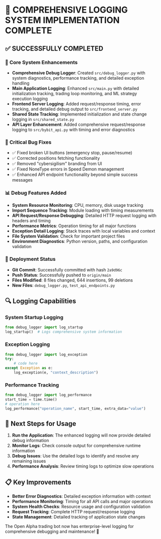 🎯 **COMPREHENSIVE LOGGING SYSTEM IMPLEMENTATION COMPLETE**
================================================================

## ✅ **SUCCESSFULLY COMPLETED**

### 🔧 **Core System Enhancements**
- **Comprehensive Debug Logger**: Created `src/debug_logger.py` with system diagnostics, performance tracking, and detailed exception handling
- **Main Application Logging**: Enhanced `src/main.py` with detailed initialization tracking, trading loop monitoring, and ML strategy execution logging
- **Frontend Server Logging**: Added request/response timing, error tracking, and detailed debug output to `src/frontend_server.py`
- **Shared State Tracking**: Implemented initialization and state change logging in `src/shared_state.py`
- **API Layer Enhancement**: Added comprehensive request/response logging to `src/bybit_api.py` with timing and error diagnostics

### 🐛 **Critical Bug Fixes**
- ✅ Fixed broken UI buttons (emergency stop, pause/resume)
- ✅ Corrected positions fetching functionality
- ✅ Removed "cybersigilism" branding from UI
- ✅ Fixed NoneType errors in Speed Demon management
- ✅ Enhanced API endpoint functionality beyond simple success messages

### 📊 **Debug Features Added**
- **System Resource Monitoring**: CPU, memory, disk usage tracking
- **Import Sequence Tracking**: Module loading with timing measurements  
- **API Request/Response Debugging**: Detailed HTTP request logging with headers and timing
- **Performance Metrics**: Operation timing for all major functions
- **Exception Detail Logging**: Stack traces with local variables and context
- **File System Validation**: Check for important project files
- **Environment Diagnostics**: Python version, paths, and configuration validation

### 🚀 **Deployment Status**
- **Git Commit**: Successfully committed with hash `2a9d96c`
- **Push Status**: Successfully pushed to `origin/main`
- **Files Modified**: 8 files changed, 644 insertions, 99 deletions
- **New Files**: `debug_logger.py`, `test_api_endpoints.py`

## 🔍 **Logging Capabilities**

### **System Startup Logging**
```python
from debug_logger import log_startup
log_startup()  # Logs comprehensive system information
```

### **Exception Logging**
```python
from debug_logger import log_exception
try:
    # code here
except Exception as e:
    log_exception(e, "context_description")
```

### **Performance Tracking**
```python
from debug_logger import log_performance
start_time = time.time()
# operation here
log_performance("operation_name", start_time, extra_data="value")
```

## 🎯 **Next Steps for Usage**

1. **Run the Application**: The enhanced logging will now provide detailed debug information
2. **Monitor Logs**: Check console output for comprehensive runtime information
3. **Debug Issues**: Use the detailed logs to identify and resolve any remaining issues
4. **Performance Analysis**: Review timing logs to optimize slow operations

## 📋 **Key Improvements**

- **Better Error Diagnostics**: Detailed exception information with context
- **Performance Monitoring**: Timing for all API calls and major operations
- **System Health Checks**: Resource usage and configuration validation
- **Request Tracking**: Complete HTTP request/response logging
- **State Management**: Detailed tracking of application state changes

The Open Alpha trading bot now has enterprise-level logging for comprehensive debugging and maintenance! 🚀